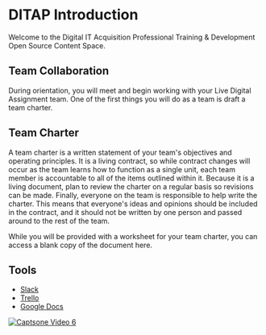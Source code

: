 # DITAP Introduction

Welcome to the Digital IT Acquisition Professional Training & Development Open Source Content Space.

## Team Collaboration
During orientation, you will meet and begin working with your Live Digital Assignment team. One of the first things you will do as a team is draft a team charter.

## Team Charter
A team charter is a written statement of your team's objectives and operating principles. It is a living contract, so while contract changes will occur as the team learns how to function as a single unit, each team member is accountable to all of the items outlined within it. Because it is a living document, plan to review the charter on a regular basis so revisions can be made. Finally, everyone on the team is responsible to help write the charter. This means that everyone's ideas and opinions should be included in the contract, and it should not be written by one person and passed around to the rest of the team.

While you will be provided with a worksheet for your team charter, you can access a blank copy of the document here.

## Tools
- [Slack](https://slack.com/)
- [Trello](https://trello.com/)
- [Google Docs](https://docs.google.com/)


[![Captsone Video 6](https://vimeo.com/1022154693/d2a2842343)](https://vimeo.com/1022154693/d2a2842343)
